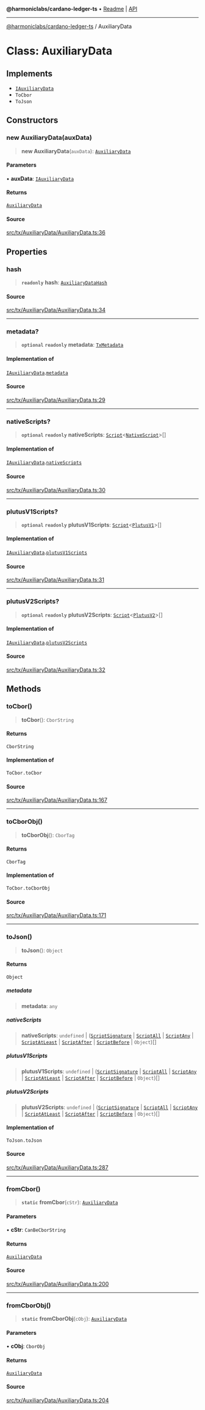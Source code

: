 **@harmoniclabs/cardano-ledger-ts** • [Readme](../Introduction.md) \| [API](../globals.md)

***

[@harmoniclabs/cardano-ledger-ts](../Introduction.md) / AuxiliaryData

# Class: AuxiliaryData

## Implements

- [`IAuxiliaryData`](../interfaces/IAuxiliaryData.md)
- `ToCbor`
- `ToJson`

## Constructors

### new AuxiliaryData(auxData)

> **new AuxiliaryData**(`auxData`): [`AuxiliaryData`](AuxiliaryData.md)

#### Parameters

• **auxData**: [`IAuxiliaryData`](../interfaces/IAuxiliaryData.md)

#### Returns

[`AuxiliaryData`](AuxiliaryData.md)

#### Source

[src/tx/AuxiliaryData/AuxiliaryData.ts:36](https://github.com/HarmonicLabs/cardano-ledger-ts/blob/d1659b0/src/tx/AuxiliaryData/AuxiliaryData.ts#L36)

## Properties

### hash

> **`readonly`** **hash**: [`AuxiliaryDataHash`](AuxiliaryDataHash.md)

#### Source

[src/tx/AuxiliaryData/AuxiliaryData.ts:34](https://github.com/HarmonicLabs/cardano-ledger-ts/blob/d1659b0/src/tx/AuxiliaryData/AuxiliaryData.ts#L34)

***

### metadata?

> **`optional`** **`readonly`** **metadata**: [`TxMetadata`](TxMetadata.md)

#### Implementation of

[`IAuxiliaryData`](../interfaces/IAuxiliaryData.md).[`metadata`](../interfaces/IAuxiliaryData.md#metadata)

#### Source

[src/tx/AuxiliaryData/AuxiliaryData.ts:29](https://github.com/HarmonicLabs/cardano-ledger-ts/blob/d1659b0/src/tx/AuxiliaryData/AuxiliaryData.ts#L29)

***

### nativeScripts?

> **`optional`** **`readonly`** **nativeScripts**: [`Script`](Script.md)\<[`NativeScript`](../enumerations/ScriptType.md#nativescript)\>[]

#### Implementation of

[`IAuxiliaryData`](../interfaces/IAuxiliaryData.md).[`nativeScripts`](../interfaces/IAuxiliaryData.md#nativescripts)

#### Source

[src/tx/AuxiliaryData/AuxiliaryData.ts:30](https://github.com/HarmonicLabs/cardano-ledger-ts/blob/d1659b0/src/tx/AuxiliaryData/AuxiliaryData.ts#L30)

***

### plutusV1Scripts?

> **`optional`** **`readonly`** **plutusV1Scripts**: [`Script`](Script.md)\<[`PlutusV1`](../enumerations/ScriptType.md#plutusv1)\>[]

#### Implementation of

[`IAuxiliaryData`](../interfaces/IAuxiliaryData.md).[`plutusV1Scripts`](../interfaces/IAuxiliaryData.md#plutusv1scripts)

#### Source

[src/tx/AuxiliaryData/AuxiliaryData.ts:31](https://github.com/HarmonicLabs/cardano-ledger-ts/blob/d1659b0/src/tx/AuxiliaryData/AuxiliaryData.ts#L31)

***

### plutusV2Scripts?

> **`optional`** **`readonly`** **plutusV2Scripts**: [`Script`](Script.md)\<[`PlutusV2`](../enumerations/ScriptType.md#plutusv2)\>[]

#### Implementation of

[`IAuxiliaryData`](../interfaces/IAuxiliaryData.md).[`plutusV2Scripts`](../interfaces/IAuxiliaryData.md#plutusv2scripts)

#### Source

[src/tx/AuxiliaryData/AuxiliaryData.ts:32](https://github.com/HarmonicLabs/cardano-ledger-ts/blob/d1659b0/src/tx/AuxiliaryData/AuxiliaryData.ts#L32)

## Methods

### toCbor()

> **toCbor**(): `CborString`

#### Returns

`CborString`

#### Implementation of

`ToCbor.toCbor`

#### Source

[src/tx/AuxiliaryData/AuxiliaryData.ts:167](https://github.com/HarmonicLabs/cardano-ledger-ts/blob/d1659b0/src/tx/AuxiliaryData/AuxiliaryData.ts#L167)

***

### toCborObj()

> **toCborObj**(): `CborTag`

#### Returns

`CborTag`

#### Implementation of

`ToCbor.toCborObj`

#### Source

[src/tx/AuxiliaryData/AuxiliaryData.ts:171](https://github.com/HarmonicLabs/cardano-ledger-ts/blob/d1659b0/src/tx/AuxiliaryData/AuxiliaryData.ts#L171)

***

### toJson()

> **toJson**(): `Object`

#### Returns

`Object`

##### metadata

> **metadata**: `any`

##### nativeScripts

> **nativeScripts**: `undefined` \| ([`ScriptSignature`](../interfaces/ScriptSignature.md) \| [`ScriptAll`](../interfaces/ScriptAll.md) \| [`ScriptAny`](../interfaces/ScriptAny.md) \| [`ScriptAtLeast`](../interfaces/ScriptAtLeast.md) \| [`ScriptAfter`](../interfaces/ScriptAfter.md) \| [`ScriptBefore`](../interfaces/ScriptBefore.md) \| `Object`)[]

##### plutusV1Scripts

> **plutusV1Scripts**: `undefined` \| ([`ScriptSignature`](../interfaces/ScriptSignature.md) \| [`ScriptAll`](../interfaces/ScriptAll.md) \| [`ScriptAny`](../interfaces/ScriptAny.md) \| [`ScriptAtLeast`](../interfaces/ScriptAtLeast.md) \| [`ScriptAfter`](../interfaces/ScriptAfter.md) \| [`ScriptBefore`](../interfaces/ScriptBefore.md) \| `Object`)[]

##### plutusV2Scripts

> **plutusV2Scripts**: `undefined` \| ([`ScriptSignature`](../interfaces/ScriptSignature.md) \| [`ScriptAll`](../interfaces/ScriptAll.md) \| [`ScriptAny`](../interfaces/ScriptAny.md) \| [`ScriptAtLeast`](../interfaces/ScriptAtLeast.md) \| [`ScriptAfter`](../interfaces/ScriptAfter.md) \| [`ScriptBefore`](../interfaces/ScriptBefore.md) \| `Object`)[]

#### Implementation of

`ToJson.toJson`

#### Source

[src/tx/AuxiliaryData/AuxiliaryData.ts:287](https://github.com/HarmonicLabs/cardano-ledger-ts/blob/d1659b0/src/tx/AuxiliaryData/AuxiliaryData.ts#L287)

***

### fromCbor()

> **`static`** **fromCbor**(`cStr`): [`AuxiliaryData`](AuxiliaryData.md)

#### Parameters

• **cStr**: `CanBeCborString`

#### Returns

[`AuxiliaryData`](AuxiliaryData.md)

#### Source

[src/tx/AuxiliaryData/AuxiliaryData.ts:200](https://github.com/HarmonicLabs/cardano-ledger-ts/blob/d1659b0/src/tx/AuxiliaryData/AuxiliaryData.ts#L200)

***

### fromCborObj()

> **`static`** **fromCborObj**(`cObj`): [`AuxiliaryData`](AuxiliaryData.md)

#### Parameters

• **cObj**: `CborObj`

#### Returns

[`AuxiliaryData`](AuxiliaryData.md)

#### Source

[src/tx/AuxiliaryData/AuxiliaryData.ts:204](https://github.com/HarmonicLabs/cardano-ledger-ts/blob/d1659b0/src/tx/AuxiliaryData/AuxiliaryData.ts#L204)
